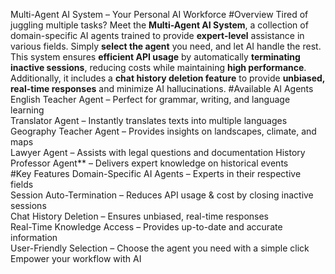 Multi-Agent AI System – Your Personal AI Workforce
#Overview
Tired of juggling multiple tasks? Meet the **Multi-Agent AI System**, a collection of domain-specific AI agents trained to provide **expert-level** assistance in various fields. 
Simply **select the agent** you need, and let AI handle the rest.
This system ensures **efficient API usage** by automatically **terminating inactive sessions**, reducing costs while maintaining **high performance**. 
Additionally, it includes a **chat history deletion feature** to provide **unbiased, real-time responses** and minimize AI hallucinations.
#Available AI Agents
English Teacher Agent – Perfect for grammar, writing, and language learning  
Translator Agent – Instantly translates texts into multiple languages 
Geography Teacher Agent – Provides insights on landscapes, climate, and maps   
Lawyer Agent – Assists with legal questions and documentation 
History Professor Agent** – Delivers expert knowledge on historical events  
#Key Features
Domain-Specific AI Agents – Experts in their respective fields  
Session Auto-Termination – Reduces API usage & cost by closing inactive sessions  
Chat History Deletion – Ensures unbiased, real-time responses  
Real-Time Knowledge Access – Provides up-to-date and accurate information  
User-Friendly Selection – Choose the agent you need with a simple click  
Empower your workflow with AI













